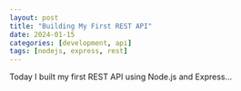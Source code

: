 ```yaml
---
layout: post
title: "Building My First REST API"
date: 2024-01-15
categories: [development, api]
tags: [nodejs, express, rest]
---
```


Today I built my first REST API using Node.js and Express...
